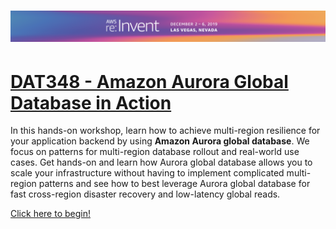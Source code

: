 # ![AWS re:Invent 2019](/assets/reinvent19_topbanner.png)

# [DAT348 - Amazon Aurora Global Database in Action](docs/index.md)

In this hands-on workshop, learn how to achieve multi-region resilience for your application backend by using **Amazon Aurora global database**. We focus on patterns for multi-region database rollout and real-world use cases. Get hands-on and learn how Aurora global database allows you to scale your infrastructure without having to implement complicated multi-region patterns and see how to best leverage Aurora global database for fast cross-region disaster recovery and low-latency global reads.

[Click here to begin!](docs/index.md)